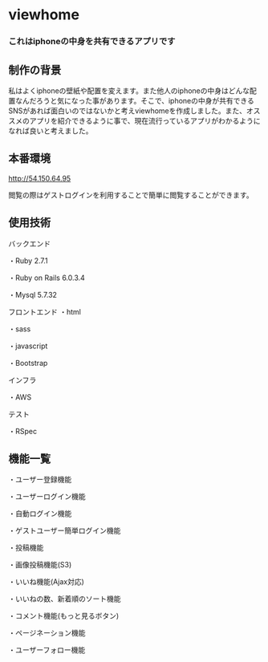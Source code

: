 # viewhome
### これはiphoneの中身を共有できるアプリです

## 制作の背景
私はよくiphoneの壁紙や配置を変えます。また他人のiphoneの中身はどんな配置なんだろうと気になった事があります。そこで、iphoneの中身が共有できるSNSがあれば面白いのではないかと考えviewhomeを作成しました。また、オススメのアプリを紹介できるように事で、現在流行っているアプリがわかるようになれば良いと考えました。

## 本番環境
http://54.150.64.95

閲覧の際はゲストログインを利用することで簡単に閲覧することができます。

## 使用技術
バックエンド

・Ruby 2.7.1

・Ruby on Rails 6.0.3.4

・Mysql 5.7.32

フロントエンド
・html

・sass

・javascript

・Bootstrap

インフラ

・AWS

テスト

・RSpec

## 機能一覧

・ユーザー登録機能

・ユーザーログイン機能

・自動ログイン機能

・ゲストユーザー簡単ログイン機能

・投稿機能

・画像投稿機能(S3)

・いいね機能(Ajax対応)

・いいねの数、新着順のソート機能

・コメント機能(もっと見るボタン)

・ページネーション機能

・ユーザーフォロー機能



